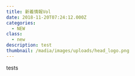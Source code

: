 ```yaml
---
title: 新着情報Vol
date: 2018-11-20T07:24:12.000Z
categories:
  - NEW
class:
  - new
description: test
thumbnail: /madia/images/uploads/head_logo.png
---
```

tests
